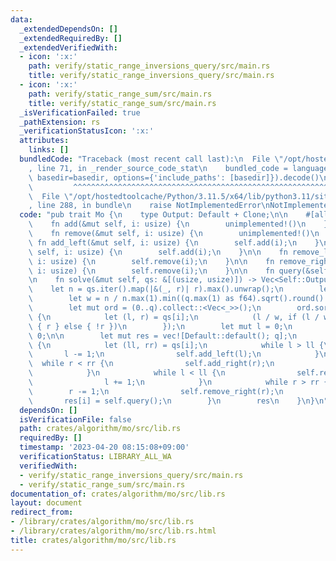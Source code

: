```yaml
---
data:
  _extendedDependsOn: []
  _extendedRequiredBy: []
  _extendedVerifiedWith:
  - icon: ':x:'
    path: verify/static_range_inversions_query/src/main.rs
    title: verify/static_range_inversions_query/src/main.rs
  - icon: ':x:'
    path: verify/static_range_sum/src/main.rs
    title: verify/static_range_sum/src/main.rs
  _isVerificationFailed: true
  _pathExtension: rs
  _verificationStatusIcon: ':x:'
  attributes:
    links: []
  bundledCode: "Traceback (most recent call last):\n  File \"/opt/hostedtoolcache/Python/3.11.5/x64/lib/python3.11/site-packages/onlinejudge_verify/documentation/build.py\"\
    , line 71, in _render_source_code_stat\n    bundled_code = language.bundle(stat.path,\
    \ basedir=basedir, options={'include_paths': [basedir]}).decode()\n          \
    \         ^^^^^^^^^^^^^^^^^^^^^^^^^^^^^^^^^^^^^^^^^^^^^^^^^^^^^^^^^^^^^^^^^^^^^^^^^^^^^^^^^\n\
    \  File \"/opt/hostedtoolcache/Python/3.11.5/x64/lib/python3.11/site-packages/onlinejudge_verify/languages/rust.py\"\
    , line 288, in bundle\n    raise NotImplementedError\nNotImplementedError\n"
  code: "pub trait Mo {\n    type Output: Default + Clone;\n\n    #[allow(unused_variables)]\n\
    \    fn add(&mut self, i: usize) {\n        unimplemented!()\n    }\n\n    #[allow(unused_variables)]\n\
    \    fn remove(&mut self, i: usize) {\n        unimplemented!()\n    }\n\n   \
    \ fn add_left(&mut self, i: usize) {\n        self.add(i);\n    }\n\n    fn add_right(&mut\
    \ self, i: usize) {\n        self.add(i);\n    }\n\n    fn remove_left(&mut self,\
    \ i: usize) {\n        self.remove(i);\n    }\n\n    fn remove_right(&mut self,\
    \ i: usize) {\n        self.remove(i);\n    }\n\n    fn query(&self) -> Self::Output;\n\
    \n    fn solve(&mut self, qs: &[(usize, usize)]) -> Vec<Self::Output> {\n    \
    \    let n = qs.iter().map(|&(_, r)| r).max().unwrap();\n        let q = qs.len();\n\
    \        let w = n / n.max(1).min((q.max(1) as f64).sqrt().round() as usize);\n\
    \        let mut ord = (0..q).collect::<Vec<_>>();\n        ord.sort_by_key(|&i|\
    \ {\n            let (l, r) = qs[i];\n            (l / w, if (l / w) & 1 == 0\
    \ { r } else { !r })\n        });\n        let mut l = 0;\n        let mut r =\
    \ 0;\n\n        let mut res = vec![Default::default(); q];\n        for i in ord\
    \ {\n            let (ll, rr) = qs[i];\n            while l > ll {\n         \
    \       l -= 1;\n                self.add_left(l);\n            }\n          \
    \  while r < rr {\n                self.add_right(r);\n                r += 1;\n\
    \            }\n            while l < ll {\n                self.remove_left(l);\n\
    \                l += 1;\n            }\n            while r > rr {\n        \
    \        r -= 1;\n                self.remove_right(r);\n            }\n     \
    \       res[i] = self.query();\n        }\n        res\n    }\n}\n"
  dependsOn: []
  isVerificationFile: false
  path: crates/algorithm/mo/src/lib.rs
  requiredBy: []
  timestamp: '2023-04-20 08:15:08+09:00'
  verificationStatus: LIBRARY_ALL_WA
  verifiedWith:
  - verify/static_range_inversions_query/src/main.rs
  - verify/static_range_sum/src/main.rs
documentation_of: crates/algorithm/mo/src/lib.rs
layout: document
redirect_from:
- /library/crates/algorithm/mo/src/lib.rs
- /library/crates/algorithm/mo/src/lib.rs.html
title: crates/algorithm/mo/src/lib.rs
---
```

